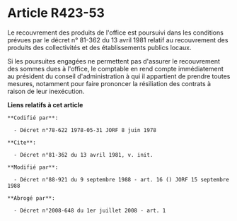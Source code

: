 # Article R423-53

Le recouvrement des produits de l'office est poursuivi dans les conditions prévues par le décret n° 81-362 du 13 avril 1981
relatif au recouvrement des produits des collectivités et des établissements publics locaux. 

Si les poursuites engagées ne permettent pas d'assurer le recouvrement des sommes dues à l'office, le comptable en rend
compte immédiatement au président du conseil d'administration à qui il appartient de prendre toutes mesures, notamment pour
faire prononcer la résiliation des contrats à raison de leur inexécution.

**Liens relatifs à cet article**

	**Codifié par**:

	  - Décret n°78-622 1978-05-31 JORF 8 juin 1978

	**Cite**:

	  - Décret n°81-362 du 13 avril 1981, v. init.

	**Modifié par**:

	  - Décret n°88-921 du 9 septembre 1988 - art. 16 () JORF 15 septembre 1988

	**Abrogé par**:

	  - Décret n°2008-648 du 1er juillet 2008 - art. 1
